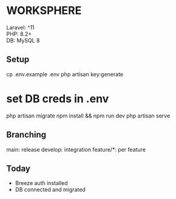 # WORKSPHERE

Laravel: ^11  
PHP: 8.2+  
DB: MySQL 8

## Setup
cp .env.example .env
php artisan key:generate
# set DB creds in .env
php artisan migrate
npm install && npm run dev
php artisan serve

## Branching
main: release
develop: integration
feature/*: per feature

## Today
- Breeze auth installed
- DB connected and migrated
